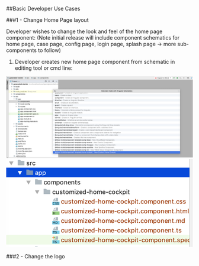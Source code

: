 ##Basic Developer Use Cases

###1 - Change Home Page layout

Developer wishes to change the look and feel of the home page component:
(Note initial release will include component schematics for home page, case page, config page, login page, splash page → more sub-components to follow)

1) Developer creates new home page component from schematic in editing tool or cmd line:

![](003-home-component-schematic.png)
![](003-new-home-component-directory.png)


###2 - Change the logo



